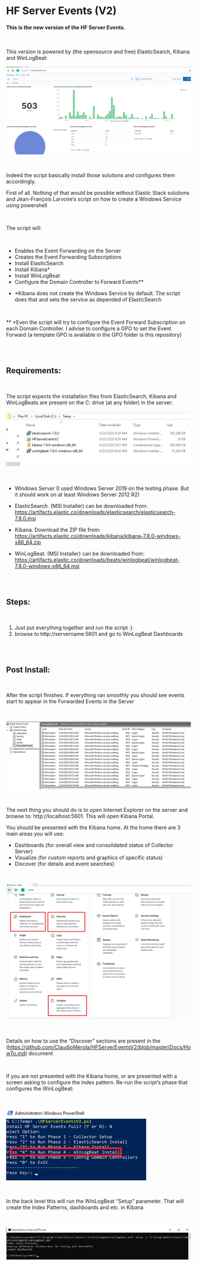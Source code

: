# HF Server Events (V2)

#### This is the new version of the HF Server Events. 

<br/>

This version is powered by (the opensource and free) ElasticSearch, Kibana and WinLogBeat:
<br/>

![alt text](https://github.com/ClaudioMerola/HFServerEventsV2/raw/master/Docs/img/Dashboard.png)

<br/>

Indeed the script basically install those solutions and configures them accordingly. 

First of all. Nothing of that would be possible without Elastic Stack solutions and Jean-François Larvoire’s script on how to create a Windows Service using powershell  

<br/>

The script will:

<br/>

-	Enables the Event Forwarding on the Server 
-	Creates the Event Forwarding Subscriptions
-	Install ElasticSearch
-	Install Kibana*
-	Install WinLogBeat
-	Configure the Domain Controller to Forward Events**


* *Kibana does not create the Windows Service by default. The script does that and sets the service as depended of ElasticSearch

<br/>

** *Even the script will try to configure the Event Forward Subscription on each Domain Controller. I advise to configure a GPO to set the Event Forward (a template GPO is available in the GPO folder is this repository)

<br/><br/>

## Requirements:

<br/>

The script expects the installation files from ElasticSearch, Kibana and WinLogBeats are present on the C: drive (at any folder) in the server:

![alt text](https://github.com/ClaudioMerola/HFServerEventsV2/raw/master/Docs/img/Install.png)

<br/>

- Windows Server (I used Windows Server 2019 on the testing phase. But it should work on at least Windows Server 2012 R2)

- ElasticSearch. (MSI Installer) can be downloaded from: https://artifacts.elastic.co/downloads/elasticsearch/elasticsearch-7.8.0.msi 

-	Kibana. Download the ZIP file from: https://artifacts.elastic.co/downloads/kibana/kibana-7.8.0-windows-x86_64.zip 

-	WinLogBeat. (MSI Installer) can be downloaded from: https://artifacts.elastic.co/downloads/beats/winlogbeat/winlogbeat-7.8.0-windows-x86_64.msi 

<br/><br/>

## Steps:

<br/>

1) Just put everything together and run the script :)
2) browse to http://servername:5601 and go to WinLogBeat Dashboards 

<br/><br/>

## Post Install:

<br/>

After the script finishes. If everything ran smoothly you should see events start to appear in the Forwarded Events in the Server

<br/>

![alt text](https://github.com/ClaudioMerola/HFServerEventsV2/raw/master/Docs/img/ForwardedEvents.png)

<br/>

The next thing you should do is to open Internet Explorer on the server and browse to: http://localhost:5601. This will open Kibana Portal.

You should be presented with the Kibana home. At the home there are 3 main areas you will use:

- Dashboards (for overall view and consolidated status of Collector Server) 
- Visualize (for custom reports and graphics of specific status) 
- Discover (for details and event searches)

<br/>

![alt text](https://github.com/ClaudioMerola/HFServerEventsV2/raw/master/Docs/img/Home.png)

<br/>

Details on how to use the “Discover” sections are present in the (https://github.com/ClaudioMerola/HFServerEventsV2/blob/master/Docs/HowTo.md) document

<br/>

If you are not presented with the Kibana home, or are presented with a screen asking to configure the index pattern. Re-run the script’s phase that configures the WinLogBeat:

<br/>

![alt text](https://github.com/ClaudioMerola/HFServerEventsV2/raw/master/Docs/img/script4.png)

<br/>

In the back level this will run the WinLogBeat “Setup” parameter. That will create the Index Patterns, dashboards and etc. in Kibana

<br/>

![alt text](https://github.com/ClaudioMerola/HFServerEventsV2/raw/master/Docs/img/winlogbeatkibana.png)

<br/>

